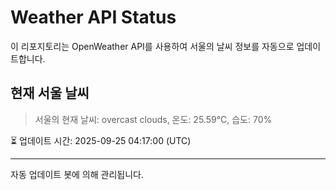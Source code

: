 
# Weather API Status

이 리포지토리는 OpenWeather API를 사용하여 서울의 날씨 정보를 자동으로 업데이트합니다.

## 현재 서울 날씨
> 서울의 현재 날씨: overcast clouds, 온도: 25.59°C, 습도: 70%

⏳ 업데이트 시간: 2025-09-25 04:17:00 (UTC)

---
자동 업데이트 봇에 의해 관리됩니다.
